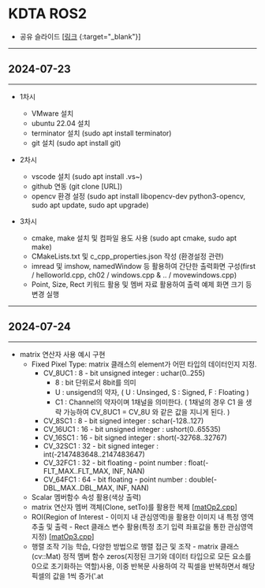# KDTA ROS2

- 공유 슬라이드 [[링크](https://docs.google.com/presentation/d/1453nx14DVMk0nBLW7jpt0g6x7a7z2wuNaJKmcVQi4rw/edit?usp=sharing) {:target="_blank"}]

---
## 2024-07-23
---
- 1차시
  - VMware 설치
  - ubuntu 22.04 설치
  - terminator 설치 (sudo apt install terminator)
  - git 설치 (sudo apt install git)

- 2차시
  - vscode 설치 (sudo apt install .vs~)
  - github 연동 (git clone [URL])
  - opencv 환경 설정 (sudo apt install libopencv-dev python3-opencv, sudo apt update, sudo apt upgrade)

- 3차시
  - cmake, make 설치 및 컴파일 용도 사용 (sudo apt cmake, sudo apt make)
  - CMakeLists.txt 및 c_cpp_properties.json 작성 (환경설정 관련)
  - imread 및 imshow, namedWindow 등 활용하여 간단한 출력화면 구성(first / helloworld.cpp, ch02 / windows.cpp & .. / movewindows.cpp)
  - Point, Size, Rect 키워드 활용 및 멤버 자료 활용하여 출력 예제 화면 크기 등 변경 실행
---
## 2024-07-24
---
- matrix 연산자 사용 예시 구현
    - Fixed Pixel Type: matrix 클래스의 element가 어떤 타입의 데이터인지 지정.
      - CV_8UC1 : 8 - bit unsigned integer : uchar(0..255)
        - 8 : bit 단위로서 8bit를 의미
        - U : unsigend의 약자, ( U : Unsinged, S : Signed, F : Floating )
        - C1 : Channel의 약자이며 1채널을 의미한다. ( 1채널의 경우 C1 을 생략 가능하여 CV_8UC1 = CV_8U 와 같은 값을 지니게 된다. )
      - CV_8SC1 : 8 - bit signed integer : schar(-128..127)
      - CV_16UC1 : 16 - bit unsigned integer : ushort(0..65535)
      - CV_16SC1 : 16 - bit signed integer : short(-32768..32767)
      - CV_32SC1 : 32 - bit signed integer : int(-2147483648..2147483647)
      - CV_32FC1 : 32 - bit floating - point number : float(-FLT_MAX..FLT_MAX, INF, NAN)
      - CV_64FC1 : 64 - bit floating - point number : double(-DBL_MAX..DBL_MAX, INF, NAN)
  - Scalar 멤버함수 속성 활용(색상 출력)
  - matrix 연산자 멤버 객체(Clone, setTo)를 활용한 복제 [[matOp2.cpp](https://github.com/top-to-toe/KDTA_ROS2/blob/main/opencv/ch03/matOp2.cpp)]
  - ROI(Region of Interest - 이미지 내 관심영역)을 활용한 이미지 내 특정 영역 추출 및 출력 - Rect 클래스 변수 활용(특정 초기 입력 좌표값을 통한 관심영역 지정) [[matOp3.cpp](https://github.com/top-to-toe/KDTA_ROS2/blob/main/opencv/ch03/matOp3.cpp)]
  - 행렬 조작 기능 학습, 다양한 방법으로 행렬 접근 및 조작 - matrix 클래스(cv::Mat) 정적 멤버 함수 zeros(지정된 크기와 데이터 타입으로 모든 요소를 0으로 초기화하는 역할)사용, 이중 반복문 사용하여 각 픽셀을 반복하면서 해당 픽셀의 값을 1씩 증가('.at<Template>' method를 사용하여 요소에 접근, point 및 iteraotr 각각 활용) [[matOp4.cpp](https://github.com/top-to-toe/KDTA_ROS2/blob/main/opencv/ch03/matOp4.cpp)]
  - 외부 저장 공간에 데이터 저장 및 출력 [[matOp5.cpp](https://github.com/top-to-toe/KDTA_ROS2/blob/main/opencv/ch03/matOp5.cpp)]
  - 벡터(Vec3b 사용) 및 스칼라(Scalar) 행렬 객체를 활용한 색상 출력 [[vecOp.cpp](https://github.com/top-to-toe/KDTA_ROS2/blob/main/opencv/ch03/vecOp.cpp)]